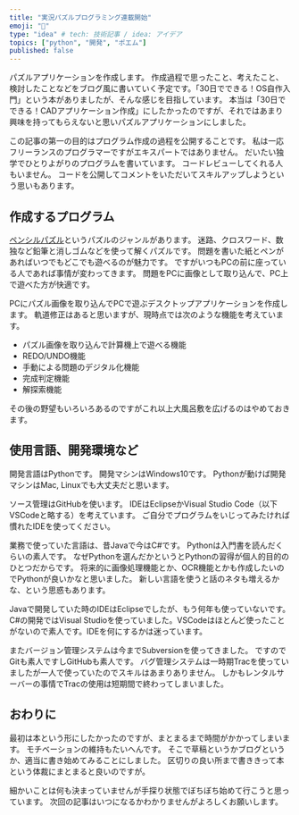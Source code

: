 ```yaml
---
title: "実況パズルプログラミング連載開始"
emoji: "🐡"
type: "idea" # tech: 技術記事 / idea: アイデア
topics: ["python", "開発", "ポエム"]
published: false
---
```

パズルアプリケーションを作成します。 作成過程で思ったこと、考えたこと、検討したことなどをブログ風に書いていく予定です。「30日でできる！OS自作入門」という本がありましたが、そんな感じを目指しています。 本当は「30日でできる！CADアプリケーション作成」にしたかったのですが、それではあまり興味を持ってもらえないと思いパズルアプリケーションにしました。

この記事の第一の目的はプログラム作成の過程を公開することです。 私は一応フリーランスのプログラマーですがエキスパートではありません。 だいたい独学でひとりよがりのプログラムを書いています。 コードレビューしてくれる人もいません。 コードを公開してコメントをいただいてスキルアップしようという思いもあります。

## 作成するプログラム

[ペンシルパズル](https://ja.wikipedia.org/wiki/%E3%83%9A%E3%83%B3%E3%82%B7%E3%83%AB%E3%83%91%E3%82%BA%E3%83%AB)というパズルのジャンルがあります。 迷路、クロスワード、数独など鉛筆と消しゴムなどを使って解くパズルです。 問題を書いた紙とペンがあればいつでもどこでも遊べるのが魅力です。 ですがいつもPCの前に座っている人であれば事情が変わってきます。 問題をPCに画像として取り込んで、PC上で遊べた方が快適です。

PCにパズル画像を取り込んでPCで遊ぶデスクトップアプリケーションを作成します。 軌道修正はあると思いますが、現時点では次のような機能を考えています。

- パズル画像を取り込んで計算機上で遊べる機能
- REDO/UNDO機能
- 手動による問題のデジタル化機能
- 完成判定機能
- 解探索機能

その後の野望もいろいろあるのですがこれ以上大風呂敷を広げるのはやめておきます。

## 使用言語、開発環境など

開発言語はPythonです。 開発マシンはWindows10です。 Pythonが動けば開発マシンはMac, Linuxでも大丈夫だと思います。

ソース管理はGitHubを使います。 IDEはEclipseかVisual Studio Code（以下VSCodeと略する）を考えています。 ご自分でプログラムをいじってみたければ慣れたIDEを使ってください。

業務で使っていた言語は、昔Javaで今はC#です。 Pythonは入門書を読んだくらいの素人です。 なぜPythonを選んだかというとPythonの習得が個人的目的のひとつだからです。 将来的に画像処理機能とか、OCR機能とかも作成したいのでPythonが良いかなと思いました。 新しい言語を使うと話のネタも増えるかな、という思惑もあります。

Javaで開発していた時のIDEはEclipseでしたが、もう何年も使っていないです。C#の開発ではVisual Studioを使っていました。VSCodeはほとんど使ったことがないので素人です。IDEを何にするかは迷っています。

またバージョン管理システムは今までSubversionを使ってきました。 ですのでGitも素人ですしGitHubも素人です。 バグ管理システムは一時期Tracを使っていましたが一人で使っていたのでスキルはあまりありません。 しかもレンタルサーバーの事情でTracの使用は短期間で終わってしまいました。

## おわりに

最初は本という形にしたかったのですが、まとまるまで時間がかかってしまいます。 モチベーションの維持もたいへんです。 そこで草稿というかブログというか、適当に書き始めてみることにしました。 区切りの良い所まで書ききって本という体裁にまとまると良いのですが。

細かいことは何も決まっていませんが手探り状態でぼちぼち始めて行こうと思っています。 次回の記事はいつになるかわかりませんがよろしくお願いします。
